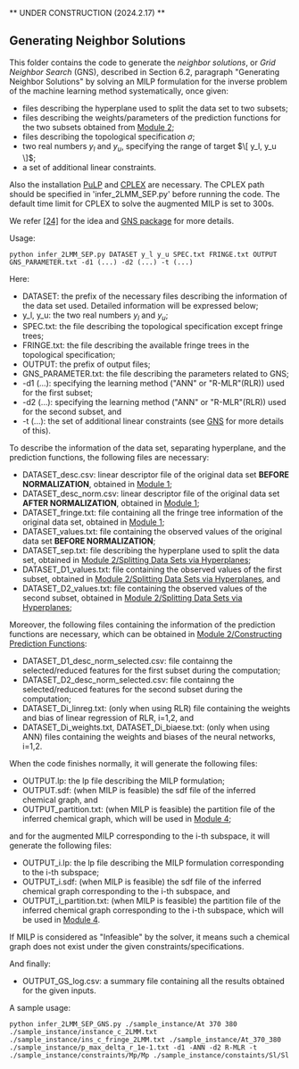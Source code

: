** UNDER CONSTRUCTION (2024.2.17) **

## Generating Neighbor Solutions

This folder contains the code to generate the *neighbor solutions*, or *Grid Neighbor Search* (GNS), described in Section 6.2, paragraph "Generating Neighbor Solutions" by solving an MILP formulation for the inverse problem of the machine learning method systematically, once given:
- files describing the hyperplane used to split the data set to two subsets;
- files describing the weights/parameters of the prediction functions for the two subsets obtained from [Module 2](HPS/Module_2);
- files describing the topological specification $\sigma$;
- two real numbers $y_l$ and $y_u$, specifying the range of target $\[ y_l, y_u \]$;
- a set of additional linear constraints.
  
Also the installation [PuLP](https://coin-or.github.io/pulp/index.html) and [CPLEX](https://www.ibm.com/products/ilog-cplex-optimization-studio) are necessary.
The CPLEX path should be specified in 'infer_2LMM_SEP.py' before running the code.
The default time limit for CPLEX to solve the augmented MILP is set to 300s.

We refer [\[24\]](https://www.computer.org/csdl/proceedings-article/bibm/2021/09669710/1A9VAbXVZJu) for the idea and [GNS package](Grid-neighbor-search) for more details.

Usage:

```
python infer_2LMM_SEP.py DATASET y_l y_u SPEC.txt FRINGE.txt OUTPUT GNS_PARAMETER.txt -d1 (...) -d2 (...) -t (...)
```

Here:
- DATASET: the prefix of the necessary files describing the information of the data set used. Detailed information will be expressed below;
- y_l, y_u: the two real numbers $y_l$ and $y_u$;
- SPEC.txt: the file describing the topological specification except fringe trees;
- FRINGE.txt: the file describing the available fringe trees in the topological specification;
- OUTPUT: the prefix of output files;
- GNS_PARAMETER.txt: the file describing the parameters related to GNS;
- -d1 (...): specifying the learning method ("ANN" or "R-MLR"(RLR)) used for the first subset;
- -d2 (...): specifying the learning method ("ANN" or "R-MLR"(RLR)) used for the second subset, and
- -t (...): the set of additional linear constraints (see [GNS](Grid-neighbor-search) for more details of this).

To describe the information of the data set, separating hyperplane, and the prediction functions, the following files are necessary:
- DATASET_desc.csv: linear descriptor file of the original data set **BEFORE NORMALIZATION**, obtained in [Module 1](HPS/Module_1);
- DATASET_desc_norm.csv: linear descriptor file of the original data set **AFTER NORMALIZATION**, obtained in [Module 1](HPS/Module_1);
- DATASET_fringe.txt: file containing all the fringe tree information of the original data set, obtained in [Module 1](HPS/Module_1);
- DATASET_values.txt: file containing the observed values of the original data set **BEFORE NORMALIZATION**;
- DATASET_sep.txt: file describing the hyperplane used to split the data set, obtained in [Module 2/Splitting Data Sets via Hyperplanes](HPS/Module_2/Splitting_Data_Sets_via_Hyperplane);
- DATASET_D1_values.txt: file containing the observed values of the first subset, obtained in [Module 2/Splitting Data Sets via Hyperplanes](HPS/Module_2/Splitting_Data_Sets_via_Hyperplane), and
- DATASET_D2_values.txt: file containing the observed values of the second subset, obtained in [Module 2/Splitting Data Sets via Hyperplanes](HPS/Module_2/Splitting_Data_Sets_via_Hyperplane);

Moreover, the following files containing the information of the prediction functions are necessary, which can be obtained in [Module 2/Constructing Prediction Functions](HPS/Module_2/Constructing_Prediction_Functions):
- DATASET_D1_desc_norm_selected.csv: file containng the selected/reduced features for the first subset during the computation;
- DATASET_D2_desc_norm_selected.csv: file containng the selected/reduced features for the second subset during the computation;
- DATASET_Di_linreg.txt: (only when using RLR) file containing the weights and bias of linear regression of RLR, i=1,2, and
- DATASET_Di_weights.txt, DATASET_Di_biaese.txt: (only when using ANN) files containing the weights and biases of the neural networks, i=1,2.

When the code finishes normally, it will generate the following files:
- OUTPUT.lp: the lp file describing the MILP formulation;
- OUTPUT.sdf: (when MILP is feasible) the sdf file of the inferred chemical graph, and
- OUTPUT_partition.txt: (when MILP is feasible) the partition file of the inferred chemical graph, which will be used in [Module 4](HPS/Module_4);

and for the augmented MILP corresponding to the i-th subspace, it will generate the following files:
- OUTPUT_i.lp: the lp file describing the MILP formulation corresponding to the i-th subspace;
- OUTPUT_i.sdf: (when MILP is feasible) the sdf file of the inferred chemical graph corresponding to the i-th subspace, and
- OUTPUT_i_partition.txt: (when MILP is feasible) the partition file of the inferred chemical graph corresponding to the i-th subspace, which will be used in [Module 4](HPS/Module_4).
  
If MILP is considered as "Infeasible" by the solver, it means such a chemical graph does not exist under the given constraints/specifications. 

And finally:
- OUTPUT_GS_log.csv: a summary file containing all the results obtained for the given inputs.


A sample usage:

```
python infer_2LMM_SEP_GNS.py ./sample_instance/At 370 380 ./sample_instance/instance_c_2LMM.txt ./sample_instance/ins_c_fringe_2LMM.txt ./sample_instance/At_370_380 ./sample_instance/p_max_delta_r_1e-1.txt -d1 -ANN -d2 R-MLR -t ./sample_instance/constraints/Mp/Mp ./sample_instance/constaints/Sl/Sl
```

